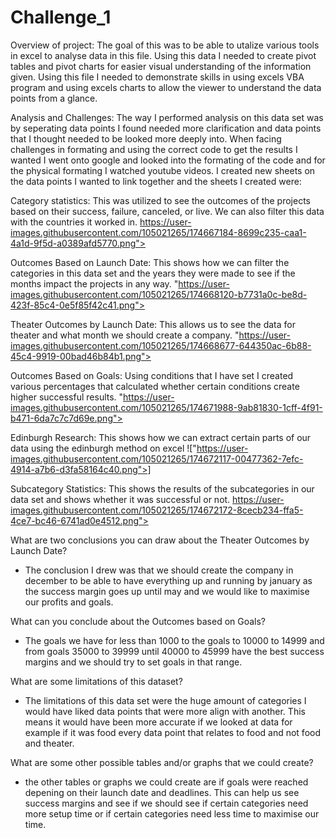 # Challenge_1

Overview of project: 
  The goal of this was to be able to utalize various tools in excel to analyse data in this file. Using this data I needed to create pivot tables and pivot charts for easier visual understanding of the information given. Using this file I needed to demonstrate skills in using excels VBA program and using excels charts to allow the viewer to understand the data points from a glance. 

Analysis and Challenges: 
  The way I performed analysis on this data set was by seperating data points I found needed more clarification and data points that I thought needed to be looked more deeply into. When facing challenges in formating and using the correct code to get the results I wanted I went onto google and looked into the formating of the code and for the physical formating I watched youtube videos. I created new sheets on the data points I wanted to link together and the sheets I created were:

Category statistics: 
  This was utilized to see the outcomes of the projects based on their success, failure, canceled, or live. We can also filter this data with the countries it worked in.
https://user-images.githubusercontent.com/105021265/174667184-8699c235-caa1-4a1d-9f5d-a0389afd5770.png">

Outcomes Based on Launch Date: 
  This shows how we can filter the categories in this data set and the years they were made to see if the months impact the projects in any way. 
"https://user-images.githubusercontent.com/105021265/174668120-b7731a0c-be8d-423f-85c4-0e5f85f42c41.png">

Theater Outcomes by Launch Date: 
  This allows us to see the data for theater and what month we should create a company.
"https://user-images.githubusercontent.com/105021265/174668677-644350ac-6b88-45c4-9919-00bad46b84b1.png">

Outcomes Based on Goals: 
  Using conditions that I have set I created various percentages that calculated whether certain conditions create higher successful results.
"https://user-images.githubusercontent.com/105021265/174671988-9ab81830-1cff-4f91-b471-6da7c7c7d69e.png">

Edinburgh Research: 
  This shows how we can extract certain parts of our data using the edinburgh method on excel
!["https://user-images.githubusercontent.com/105021265/174672117-00477362-7efc-4914-a7b6-d3fa58164c40.png">]

Subcategory Statistics: 
  This shows the results of the subcategories in our data set and shows whether it was successful or not.
https://user-images.githubusercontent.com/105021265/174672172-8cecb234-ffa5-4ce7-bc46-6741ad0e4512.png">

What are two conclusions you can draw about the Theater Outcomes by Launch Date?
- The conclusion I drew was that we should create the company in december to be able to have everything up and running by january as the success margin goes up until may and we would like to maximise our profits and goals. 

What can you conclude about the Outcomes based on Goals?
- The goals we have for less than 1000 to the goals to 10000 to 14999 and from goals 35000 to 39999 until 40000 to 45999 have the best success margins and we should try to set goals in that range. 

What are some limitations of this dataset?
- The limitations of this data set were the huge amount of categories I would have liked data points that were more align with another. This means it would have been more accurate if we looked at data for example if it was food every data point that relates to food and not food and theater. 

What are some other possible tables and/or graphs that we could create?
- the other tables or graphs we could create are if goals were reached depening on their launch date and deadlines. This can help us see success margins and see if we should see if certain categories need more setup time or if certain categories need less time to maximise our time. 
